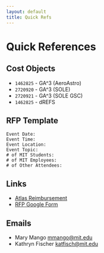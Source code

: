 ```yaml
---
layout: default
title: Quick Refs
---
```


# Quick References

## Cost Objects
* `1462825` - GA^3 (AeroAstro)
* `2720920` - GA^3 (SOLE)
* `2720921` - GA^3 (SOLE GSC)
* `1462825` - dREFS

## RFP Template
```
Event Date:
Event Time:
Event Location:
Event Topic:
# of MIT Students:
# of MIT Employees:
# of Other Attendees:
```

## Links
* [Atlas Reimbursement](https://atlas.mit.edu/atlas/Main.action?tab=home&sapSystemId=PS1&sub=group_reimburse)
* [RFP Google Form](https://forms.gle/k3N3Mj7r8JaifaCS8)

## Emails
* Mary Mango [mmango@mit.edu](sendto:mmango@mit.edu)
* Kathryn Fischer [katfisch@mit.edu](sendto:katfisch@mit.edu)

